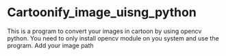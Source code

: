 # Cartoonify_image_uisng_python
This is a program to convert your images in cartoon by using opencv python. You need to only install opencv module on you system and use the program. Add your image path
